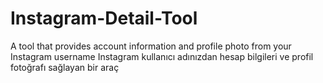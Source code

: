 # Instagram-Detail-Tool
A tool that provides account information and profile photo from your Instagram username Instagram kullanıcı adınızdan hesap bilgileri ve profil fotoğrafı sağlayan bir araç
